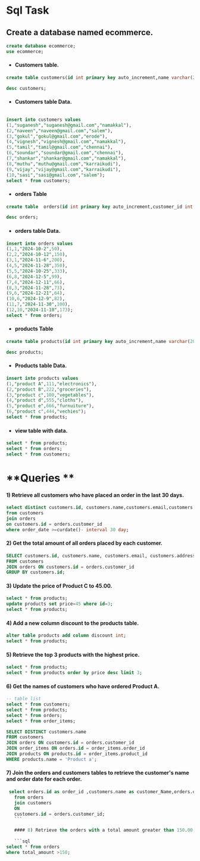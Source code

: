 # **Sql Task**

## Create a database named ecommerce.

```sql
create database ecommerce;
use ecommerce;
```

- #### Customers table.

```sql
create table customers(id int primary key auto_increment,name varchar(20),email varchar(20),address varchar(50));

desc customers;
```

- #### Customers table Data.

```sql

insert into customers values
(1,"suganesh","suganesh@gmail.com","namakkal"),
(2,"naveen","naveen@gmail.com","salem"),
(3,"gokul","gokul@gmail.com","erode"),
(4,"vignesh","vignesh@gmail.com","namakkal"),
(5,"tamil","tamil@gmail.com","chennai"),
(6,"soundar","soundar@gmail.com","chennai"),
(7,"shankar","shankar@gmail.com","namakkal"),
(8,"muthu","muthu@gmail.com","karraikudi"),
(9,"vijay","vijay@gmail.com","karraikudi"),
(10,"sasi","sasi@gmail.com","salem");
select * from customers;
```

- #### orders Table

```sql
create table  orders(id int primary key auto_increment,customer_id int references customers(id),order_date date ,total_amount int)	;

desc orders;
```

- #### orders table Data.

```sql
insert into orders values
(1,1,"2024-10-2",50),
(2,2,"2024-10-12",150),
(3,1,"2024-11-6",200),
(4,5,"2024-11-28",350),
(5,5,"2024-10-25",333),
(6,8,"2024-12-5",99),
(7,4,"2024-12-11",66),
(8,3,"2024-11-28",73),
(9,6,"2024-12-21",64),
(10,6,"2024-12-9",82),
(11,7,"2024-11-30",100),
(12,10,"2024-11-10",173);
select * from orders;
```

- #### products Table

```sql
create table products(id int primary key auto_increment,name varchar(20),price int,description varchar(50));

desc products;
```

- #### Products table Data.

```sql
insert into products values
(1,"product A",111,"electronics"),
(2,"product B",222,"groceries"),
(3,"product c",100,"vegetables"),
(4,"product d",555,"cloths"),
(5,"product e",666,"furnuiture"),
(6,"product c",444,"vechies");
select * from products;

```

- #### view table with data.

```sql
select * from products;
select * from orders;
select * from customers;
```

# **Queries **

 #### 1) Retrieve all customers who have placed an order in the last 30 days.


```sql
select distinct customers.id, customers.name,customers.email,customers.address
from customers 
join orders 
on customers.id = orders.customer_id
where order_date >=curdate()- interval 30 day;
```

 #### 2) Get the total amount of all orders placed by each customer.

 ```sql
 SELECT customers.id, customers.name, customers.email, customers.address, SUM(orders.total_amount) AS Total_amount
FROM customers
JOIN orders ON customers.id = orders.customer_id
GROUP BY customers.id;
```

 #### 3) Update the price of Product C to 45.00.
 
 ```sql
 select * from products;
update products set price=45 where id=3;
select * from products;
```


 #### 4) Add a new column discount to the products table. 
 ```sql
 alter table products add column discount int;
select * from products;
```


 #### 5) Retrieve the top 3 products with the highest price.
 ```sql
 select * from products;
select * from products order by price desc limit 3;
```

#### 6) Get the names of customers who have ordered Product A.
 ```sql
 -- table list
 select * from customers;
select * from products;
select * from orders;
select * from order_items;

SELECT DISTINCT customers.name
FROM customers
JOIN orders ON customers.id = orders.customer_id
JOIN order_items ON orders.id = order_items.order_id
JOIN products ON products.id = order_items.product_id
WHERE products.name = 'Product a';
```

#### 7) Join the orders and customers tables to retrieve the customer's name and order date for each order.
 ```sql
  select orders.id as order_id ,customers.name as customer_Name,orders.order_date
    from orders
    join customers
    ON 
    customers.id = orders.customer_id;
    ```

    #### 8) Retrieve the orders with a total amount greater than 150.00.
    
    ```sql
 select * from orders
where total_amount >150;
```
